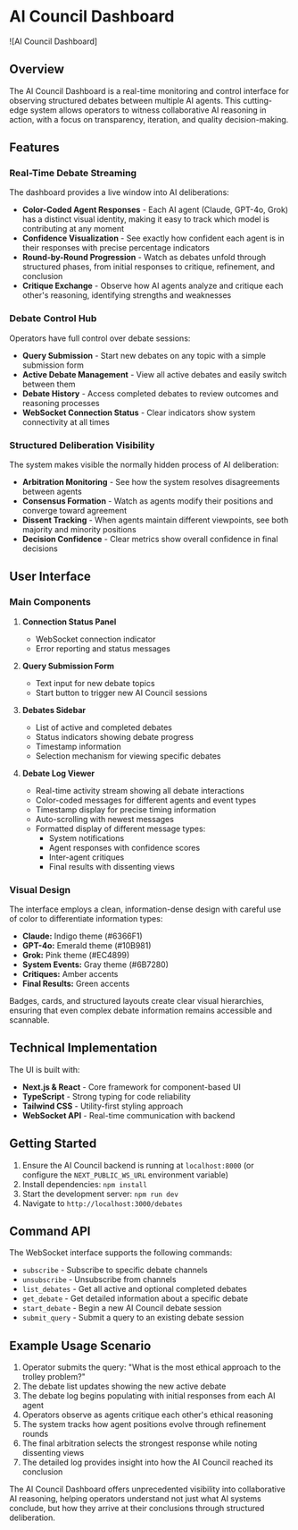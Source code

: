 # AI Council Dashboard

![AI Council Dashboard]

## Overview

The AI Council Dashboard is a real-time monitoring and control interface for observing structured debates between multiple AI agents. This cutting-edge system allows operators to witness collaborative AI reasoning in action, with a focus on transparency, iteration, and quality decision-making.

## Features

### Real-Time Debate Streaming

The dashboard provides a live window into AI deliberations:

- **Color-Coded Agent Responses** - Each AI agent (Claude, GPT-4o, Grok) has a distinct visual identity, making it easy to track which model is contributing at any moment
- **Confidence Visualization** - See exactly how confident each agent is in their responses with precise percentage indicators
- **Round-by-Round Progression** - Watch as debates unfold through structured phases, from initial responses to critique, refinement, and conclusion
- **Critique Exchange** - Observe how AI agents analyze and critique each other's reasoning, identifying strengths and weaknesses

### Debate Control Hub

Operators have full control over debate sessions:

- **Query Submission** - Start new debates on any topic with a simple submission form
- **Active Debate Management** - View all active debates and easily switch between them
- **Debate History** - Access completed debates to review outcomes and reasoning processes
- **WebSocket Connection Status** - Clear indicators show system connectivity at all times

### Structured Deliberation Visibility

The system makes visible the normally hidden process of AI deliberation:

- **Arbitration Monitoring** - See how the system resolves disagreements between agents
- **Consensus Formation** - Watch as agents modify their positions and converge toward agreement
- **Dissent Tracking** - When agents maintain different viewpoints, see both majority and minority positions
- **Decision Confidence** - Clear metrics show overall confidence in final decisions

## User Interface

### Main Components

1. **Connection Status Panel**
   - WebSocket connection indicator
   - Error reporting and status messages

2. **Query Submission Form**
   - Text input for new debate topics
   - Start button to trigger new AI Council sessions

3. **Debates Sidebar**
   - List of active and completed debates
   - Status indicators showing debate progress
   - Timestamp information
   - Selection mechanism for viewing specific debates

4. **Debate Log Viewer**
   - Real-time activity stream showing all debate interactions
   - Color-coded messages for different agents and event types
   - Timestamp display for precise timing information
   - Auto-scrolling with newest messages
   - Formatted display of different message types:
     - System notifications
     - Agent responses with confidence scores
     - Inter-agent critiques
     - Final results with dissenting views

### Visual Design

The interface employs a clean, information-dense design with careful use of color to differentiate information types:

- **Claude:** Indigo theme (#6366F1)
- **GPT-4o:** Emerald theme (#10B981)
- **Grok:** Pink theme (#EC4899)
- **System Events:** Gray theme (#6B7280)
- **Critiques:** Amber accents
- **Final Results:** Green accents

Badges, cards, and structured layouts create clear visual hierarchies, ensuring that even complex debate information remains accessible and scannable.

## Technical Implementation

The UI is built with:
- **Next.js & React** - Core framework for component-based UI
- **TypeScript** - Strong typing for code reliability
- **Tailwind CSS** - Utility-first styling approach
- **WebSocket API** - Real-time communication with backend

## Getting Started

1. Ensure the AI Council backend is running at `localhost:8000` (or configure the `NEXT_PUBLIC_WS_URL` environment variable)
2. Install dependencies: `npm install`
3. Start the development server: `npm run dev`
4. Navigate to `http://localhost:3000/debates`

## Command API

The WebSocket interface supports the following commands:

- `subscribe` - Subscribe to specific debate channels
- `unsubscribe` - Unsubscribe from channels
- `list_debates` - Get all active and optional completed debates
- `get_debate` - Get detailed information about a specific debate
- `start_debate` - Begin a new AI Council debate session
- `submit_query` - Submit a query to an existing debate session

## Example Usage Scenario

1. Operator submits the query: "What is the most ethical approach to the trolley problem?"
2. The debate list updates showing the new active debate
3. The debate log begins populating with initial responses from each AI agent
4. Operators observe as agents critique each other's ethical reasoning
5. The system tracks how agent positions evolve through refinement rounds
6. The final arbitration selects the strongest response while noting dissenting views
7. The detailed log provides insight into how the AI Council reached its conclusion

The AI Council Dashboard offers unprecedented visibility into collaborative AI reasoning, helping operators understand not just what AI systems conclude, but how they arrive at their conclusions through structured deliberation.
